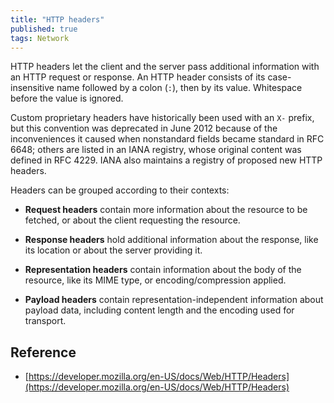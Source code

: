 ```yaml
---
title: "HTTP headers"
published: true
tags: Network
---
```


HTTP headers let the client and the server pass additional information with an
HTTP request or response. An HTTP header consists of its case-insensitive name
followed by a colon (`:`), then by its value. Whitespace before the value is
ignored.

Custom proprietary headers have historically been used with an `X-` prefix, but
this convention was deprecated in June 2012 because of the inconveniences it
caused when nonstandard fields became standard in RFC 6648; others are listed
in an IANA registry, whose original content was defined in RFC 4229. IANA also
maintains a registry of proposed new HTTP headers.

Headers can be grouped according to their contexts:

- **Request headers** contain more information about the resource to be fetched, or
about the client requesting the resource.

- **Response headers** hold additional information about the response, like its location or about the server providing it.

- **Representation headers** contain information about the body of the
  resource, like its MIME type, or encoding/compression applied.

- **Payload headers** contain representation-independent information about payload
data, including content length and the encoding used for transport.

## Reference

- [https://developer.mozilla.org/en-US/docs/Web/HTTP/Headers](https://developer.mozilla.org/en-US/docs/Web/HTTP/Headers)
